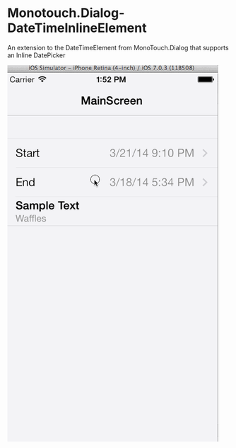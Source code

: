Monotouch.Dialog-DateTimeInlineElement
======================================

An extension to the DateTimeElement from MonoTouch.Dialog that supports an Inline DatePicker

![Animated Gif](/screenshots/DateTimeInlineElementRecording.gif)